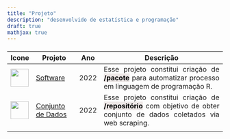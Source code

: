 ```yaml
---
title: "Projeto"
description: "desenvolvido de estatística e programação"
draft: true
mathjax: true
---
```

<center>
<table class="table table-hover" style="width: auto !important; margin-left: auto; margin-right: auto;">
 <thead>
  <tr>
   <td style="text-align:left;"> </td>
   <td style="text-align:left;text-align:justify"> </td>
   <td style="text-align:center;text-align:justify"> </td>
  </tr>
  <tr>
   <th style="text-align:center;"> Icone </th>
   <th style="text-align:center"> Projeto </th>
   <th style="text-align:center;"> Ano </th>
   <th style="text-align:center;"> Descrição </th>
  </tr>
 </thead>
<tbody>
   <!-- <tr>
   <td style="text-align:left;"> <a href="//www.google.com"><img src="/falencia.png" style="float:left;" class="media-object  img-responsive img-thumbnail"></a> </td>
   <td style="text-align:left;"> <a href="https://www.linkedin.com/in/brunofariadf">Inadimplência</a> </td>
   <td style="text-align:left;"> 2022 </td>
   <td style="text-align:center;text-align:justify"> Esse projeto constitui criação de <b><mark style="background-color: #EEE8E7; color: black;">/painel</mark></b> com objetivo de estudo sobre inadimplência com dados do Banco Central do Brasil. </td>
  </tr> -->
  <!-- <tr>
   <td style="text-align:left;"> <a href="//www.google.com"><img src="/olimpic.png" style="float:left;" class="media-object  img-responsive img-thumbnail"></a> </td>
   <td style="text-align:left;"> <a href="https://www.linkedin.com/in/brunofariadf">Olimpíada</a> </td>
   <td style="text-align:left;"> 2022 </td>
   <td style="text-align:center;text-align:justify"> Esse projeto constitui criação de <b><mark style="background-color: #EEE8E7; color: black;">/painel</mark></b> com objetivo de estudo sobre total de medalha olímpica com dados públicos coletados.</td>
  </tr> -->
  <tr>
   <td style="text-align:left;"> <a href="//www.google.com"><img src="/software.png" style="float:left;" width="42px" class="media-object  img-responsive img-thumbnail"></a> </td>
   <td style="text-align:left;"> <a href="https://www.linkedin.com/in/brunofariadf">Software</a> </td>
   <td style="text-align:left;"> 2022 </td>
   <td style="text-align:center;text-align:justify"> Esse projeto constitui criação de <b><mark style="background-color: #EEE8E7; color: black;">/pacote</mark></b> para automatizar processo em linguagem de programação R.</td>
  </tr>
  <tr>
   <td style="text-align:left;"> <a href="//www.google.com"><img src="/dataset.png" style="float:left;" width="42px" class="media-object  img-responsive img-thumbnail"></a> </td>
   <td style="text-align:left;"> <a href="https://www.linkedin.com/in/brunofariadf">Conjunto de Dados</a> </td>
   <td style="text-align:left;"> 2022 </td>
   <td style="text-align:center;text-align:justify"> Esse projeto constitui criação de <b><mark style="background-color: #EEE8E7; color: black;">/repositório</mark></b> com objetivo de obter conjunto de dados coletados via web scraping.</td>
  </tr>
    <!-- <tr>
   <td style="text-align:left;"> <a href="//www.google.com"><img src="/book.png" style="float:left;" width="42px" class="media-object  img-responsive img-thumbnail"></a> </td>
   <td style="text-align:left;"> <a href="https://www.linkedin.com/in/brunofariadf">Tutorial</a> </td>
   <td style="text-align:left;"> 2021 </td>
   <td style="text-align:center;text-align:justify"> Esse projeto constitui criação de <b><mark style="background-color: #EEE8E7; color: black;">/tutorial</mark></b> para linguagem de programação R, Python e Julia.</td>
  </tr> -->
  <!-- <tr>
   <td style="text-align:left;"> <a href="//www.google.com"><img src="/dado.png" style="float:left;" width="42px" class="media-object  img-responsive img-thumbnail"></a> </td>
   <td style="text-align:left;"> <a href="https://www.linkedin.com/in/brunofariadf">Distribuição de Probabilidade</a> </td>
   <td style="text-align:left;"> 2021 </td>
   <td style="text-align:center;text-align:justify"> Esse projeto constitui criação de <b><mark style="background-color: #EEE8E7; color: black;">/aplicativo</mark></b> com objetivo educativo de estudar distribuições de probabilidades.</td>
  </tr> -->
<tr>
   <td style="text-align:left;"> </td>
   <td style="text-align:center;text-align:justify"> </td>
   <td style="text-align:center;text-align:justify"> </td>
   <td style="text-align:center;text-align:justify"> </td>
  </tr>
</tbody>
</table>
</center>